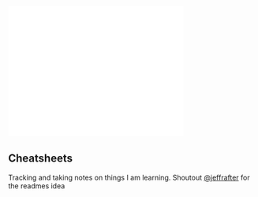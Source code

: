 ![](assets/images/404.gif)

## Cheatsheets
Tracking and taking notes on things I am learning. Shoutout [@jeffrafter](https://github.com/jeffrafter/howto) for the readmes idea